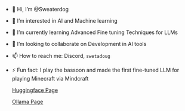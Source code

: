 - 👋 Hi, I’m @Sweaterdog
- 👀 I’m interested in AI and Machine learning
- 🌱 I’m currently learning Advanced Fine tuning Techniques for LLMs
- 💞️ I’m looking to collaborate on Development in AI tools
- 📫 How to reach me: Discord, `swetadoug`
- ⚡ Fun fact: I play the bassoon and made the first fine-tuned LLM for playing Minecraft via Mindcraft

  [Huggingface Page](https://huggingface.co/Sweaterdog)
  
  [Ollama Page](https://ollama.com/Sweaterdog)
<!---
Sweaterdog/Sweaterdog is a ✨ special ✨ repository because its `README.md` (this file) appears on your GitHub profile.
You can click the Preview link to take a look at your changes.
--->
